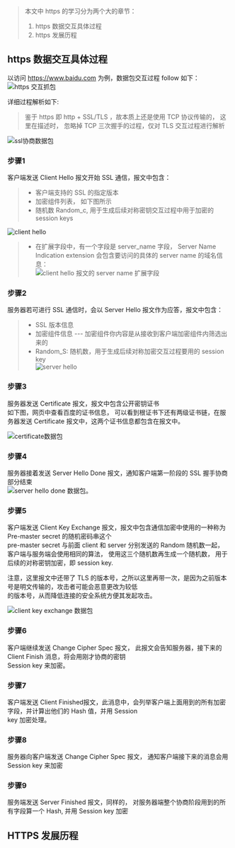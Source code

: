 > 本文中 https 的学习分为两个大的章节：
>  1. https 数据交互具体过程
>  2. https 发展历程

## https 数据交互具体过程

以访问 https://www.baidu.com 为例，数据包交互过程 follow 如下： 
![https 交互抓包](https://github.com/Saitoler/Network/blob/master/pics/https%E4%BA%A4%E4%BA%92%E6%8A%93%E5%8C%85.png)


详细过程解析如下:  
> 鉴于 https 即 http + SSL/TLS ，故本质上还是使用 TCP 协议传输的， 这里在描述时， 忽略掉 TCP 三次握手的过程，仅对 TLS 交互过程进行解析  

![ssl协商数据包](https://github.com/Saitoler/Network/blob/master/pics/SSL%20%E5%8D%8F%E5%95%86%E4%BA%A4%E4%BA%92%E8%BF%87%E7%A8%8B.jpg)

### 步骤1
客户端发送  Client Hello 报文开始 SSL 通信，报文中包含：  
> 	- 客户端支持的 SSL 的指定版本  
> 	- 加密组件列表， 如下图所示  
> 	- 随机数 Random_c, 用于生成后续对称密钥交互过程中用于加密的 session keys

![client hello](https://github.com/Saitoler/Network/blob/master/pics/client_hello%E6%95%B0%E6%8D%AE%E5%8C%85.png)

> 	- 在扩展字段中，有一个字段是  server_name 字段， Server Name Indication extension 会包含要访问的具体的 server name 的域名信息：  
![client hello 报文的 server name 扩展字段](https://github.com/Saitoler/Network/blob/master/pics/client_hello_servername.png)

### 步骤2
服务器若可进行 SSL 通信时，会以 Server Hello 报文作为应答，报文中包含：  
> 	- SSL 版本信息  
> 	- 加密组件信息 --- 加密组件你内容是从接收到客户端加密组件内筛选出来的  
> 	- Random_S: 随机数，用于生成后续对称加密交互过程要用的 session key  
![server hello](https://github.com/Saitoler/Network/blob/master/pics/server_hello%E6%95%B0%E6%8D%AE%E5%8C%85.png)  

### 步骤3  
服务器发送 Certificate 报文，报文中包含公开密钥证书  
如下图，网页中查看百度的证书信息， 可以看到根证书下还有两级证书链，在服务器发送 Certificate 报文中，这两个证书信息都包含在报文中。  

![certificate数据包](https://github.com/Saitoler/Network/blob/master/pics/certificate%E6%95%B0%E6%8D%AE%E5%8C%85.png)

### 步骤4  
服务器接着发送 Server Hello Done 报文，通知客户端第一阶段的 SSL 握手协商部分结束  
![server hello done 数据包](https://github.com/Saitoler/Network/blob/master/pics/server_hello_done%E6%95%B0%E6%8D%AE%E5%8C%85.png)。

### 步骤5
客户端发送 Client Key Exchange 报文，报文中包含通信加密中使用的一种称为 Pre-master secret 的随机密码串这个  
pre-master secret 与前面 client 和 server 分别发送的 Random 随机数一起， 客户端与服务端会使用相同的算法，
使用这三个随机数再生成一个随机数， 用于后续的对称密钥加密，即 session key.  

注意，这里报文中还带了 TLS 的版本号，之所以这里再带一次，是因为之前版本号是明文传输的，攻击者可能会恶意更改为较低  
的版本号，从而降低连接的安全系统方便其发起攻击。  

![client key exchange 数据包](https://github.com/Saitoler/Network/blob/master/pics/client_key_exchange%E6%95%B0%E6%8D%AE%E5%8C%85.png)

### 步骤6  
客户端继续发送 Change Cipher Spec 报文， 此报文会告知服务器，接下来的 Client  Finish 消息，将会用刚才协商的密钥  
Session key 来加密。  

### 步骤7  
客户端发送 Client Finished报文，此消息中，会列举客户端上面用到的所有加密字段，并计算出他们的 Hash 值，并用 Session  
key 加密处理。    

### 步骤8  
服务器向客户端发送 Change Cipher Spec 报文， 通知客户端接下来的消息会用 Session key 来加密  

### 步骤9
服务端发送 Server Finished 报文，同样的， 对服务器端整个协商阶段用到的所有字段算一个 Hash, 并用 Session key 加密  

## HTTPS 发展历程





